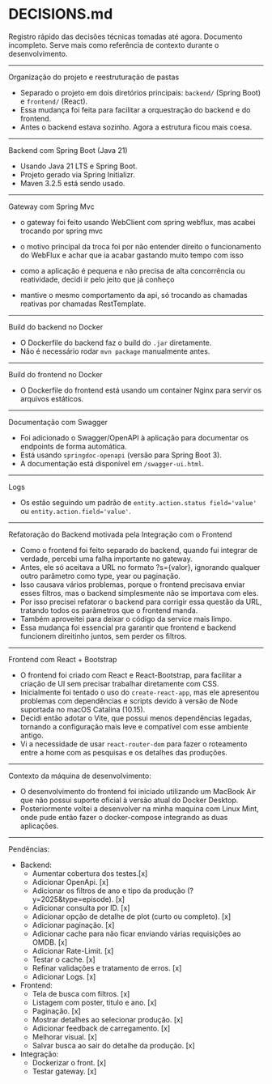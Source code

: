 # DECISIONS.md

Registro rápido das decisões técnicas tomadas até agora. Documento incompleto. Serve mais como referência de contexto durante o desenvolvimento.

---

Organização do projeto e reestruturação de pastas

- Separado o projeto em dois diretórios principais: `backend/` (Spring Boot) e `frontend/` (React).
- Essa mudança foi feita para facilitar a orquestração do backend e do frontend.
- Antes o backend estava sozinho. Agora a estrutura ficou mais coesa.

---

Backend com Spring Boot (Java 21)

- Usando Java 21 LTS e Spring Boot.
- Projeto gerado via Spring Initializr.
- Maven 3.2.5 está sendo usado.

---

Gateway com Spring Mvc

- o gateway foi feito usando WebClient com spring webflux, mas acabei trocando por spring mvc

- o motivo principal da troca foi por não entender direito o funcionamento do WebFlux e achar que ia acabar gastando muito tempo com isso

- como a aplicação é pequena e não precisa de alta concorrência ou reatividade, decidi ir pelo jeito que já conheço

- mantive o mesmo comportamento da api, só trocando as chamadas reativas por chamadas RestTemplate.

---

Build do backend no Docker

- O Dockerfile do backend faz o build do `.jar` diretamente.
- Não é necessário rodar `mvn package` manualmente antes.

---

Build do frontend no Docker

- O Dockerfile do frontend está usando um container Nginx para servir os arquivos estáticos.

---

Documentação com Swagger

- Foi adicionado o Swagger/OpenAPI à aplicação para documentar os endpoints de forma automática.
- Está usando `springdoc-openapi` (versão para Spring Boot 3).
- A documentação está disponível em `/swagger-ui.html`.

---

Logs
- Os estão seguindo um padrão de `entity.action.status field='value'` ou `entity.action.field='value'`.

---

Refatoração do Backend motivada pela Integração com o Frontend

- Como o frontend foi feito separado do backend, quando fui integrar de verdade, percebi uma falha importante no gateway.
- Antes, ele só aceitava a URL no formato ?s={valor}, ignorando qualquer outro parâmetro como type, year ou paginação.
- Isso causava vários problemas, porque o frontend precisava enviar esses filtros, mas o backend simplesmente não se importava com eles.
- Por isso precisei refatorar o backend para corrigir essa questão da URL, tratando todos os parâmetros que o frontend manda.
- Também aproveitei para deixar o código da service mais limpo.
- Essa mudança foi essencial pra garantir que frontend e backend funcionem direitinho juntos, sem perder os filtros.

---

Frontend com React + Bootstrap

- O frontend foi criado com React e React-Bootstrap, para facilitar a criação de UI sem precisar trabalhar diretamente com CSS.
- Inicialmente foi tentado o uso do `create-react-app`, mas ele apresentou problemas com dependências e scripts devido à versão de Node suportada no macOS Catalina (10.15).
- Decidi então adotar o Vite, que possui menos dependências legadas, tornando a configuração mais leve e compatível com esse ambiente antigo.
- Vi a necessidade de usar `react-router-dom` para fazer o roteamento entre a home com as pesquisas e os detalhes das produções.

---

Contexto da máquina de desenvolvimento:

- O desenvolvimento do frontend foi iniciado utilizando um MacBook Air que não possui suporte oficial à versão atual do Docker Desktop.
- Posteriormente voltei a desenvolver na minha maquina com Linux Mint, onde pude então fazer o docker-compose integrando as duas aplicações.

---

Pendências:
- Backend: 
    - Aumentar cobertura dos testes.[x]
    - Adicionar OpenApi. [x]
    - Adicionar os filtros de ano e tipo da produção (?y=2025&type=episode). [x]
    - Adicionar consulta por ID. [x]
    - Adicionar opção de detalhe de plot (curto ou completo). [x]
    - Adicionar paginação. [x]
    - Adicionar cache para não ficar enviando várias requisições ao OMDB. [x]
    - Adicionar Rate-Limit. [x]
    - Testar o cache. [x]
    - Refinar validações e tratamento de erros. [x]
    - Adicionar Logs. [x]
- Frontend:
    - Tela de busca com filtros. [x]
    - Listagem com poster, titulo e ano. [x]
    - Paginação. [x]
    - Mostrar detalhes ao selecionar produção. [x]
    - Adicionar feedback de carregamento. [x]
    - Melhorar visual. [x]
    - Salvar busca ao sair do detalhe da produção. [x]
- Integração:
    - Dockerizar o front. [x]
    - Testar gateway. [x]